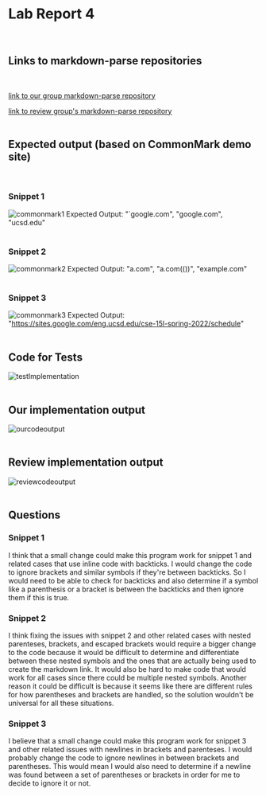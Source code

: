 # Lab Report 4 <br /> 
<br />

## Links to markdown-parse repositories
<br /> 

[link to our group markdown-parse repository](https://github.com/ryankosta/good-markdown-parser)<br /> 


[link to review group's markdown-parse repository](https://github.com/UDXS/markdown-parser)
<br /> 
<br />

## Expected output (based on CommonMark demo site)
<br /> 

### Snippet 1
![commonmark1](commonmark1.PNG)
Expected Output: "`google.com", "google.com", "ucsd.edu"
<br />
<br />

### Snippet 2
![commonmark2](commonmark2.PNG)
Expected Output: "a.com", "a.com(())", "example.com"
<br />
<br />

### Snippet 3
![commonmark3](commonmark3.PNG)
Expected Output: "https://sites.google.com/eng.ucsd.edu/cse-15l-spring-2022/schedule"
<br />
<br />

## Code for Tests
![testImplementation](testImplementation.PNG)
<br />
<br />

## Our implementation output
![ourcodeoutput](ourCodeOutput.PNG)
<br />
<br />

## Review implementation output
![reviewcodeoutput](reviewCodeOutput.PNG)
<br />
<br />

## Questions
### Snippet 1
I think that a small change could make this program work for snippet 1 and related cases that use inline code with backticks. I would change the code to ignore brackets and similar symbols if they're between backticks. So I would need to be able to check for backticks and also determine if a symbol like a parenthesis or a bracket is between the backticks and then ignore them if this is true.
<br />

### Snippet 2
I think fixing the issues with snippet 2 and other related cases with nested parenteses, brackets, and escaped brackets would require a bigger change to the code because it would be difficult to determine and differentiate between these nested symbols and the ones that are actually being used to create the markdown link. It would also be hard to make code that would work for all cases since there could be multiple nested symbols. Another reason it could be difficult is because it seems like there are different rules for how parentheses and brackets are handled, so the solution wouldn't be universal for all these situations. 
<br />

### Snippet 3
I believe that a small change could make this program work for snippet 3 and other related issues with newlines in brackets and parenteses. I would probably change the code to ignore newlines in between brackets and parentheses. This would mean I would also need to determine if a newline was found between a set of parentheses or brackets in order for me to decide to ignore it or not. 